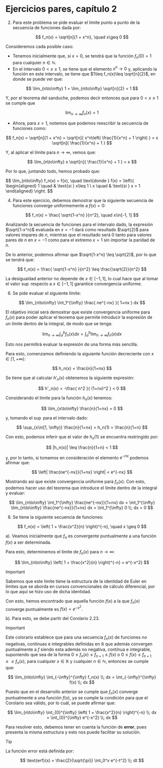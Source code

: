 # Ejercicios pares, capítulo 2

2. Para este problema se pide evaluar el límite punto a punto de la secuencia de funciones dada por:

$$ f_n(x) = \sqrt[n]{1 + x^n}, \quad x\geq 0 $$

Consideremos cada posible caso:

* Tenemos inicialmente que, si $x=0$, se tendrá que la función $f_n(0)=1$ para cualquier $n\in\mathbb{N}$.
* En el intervalo $0 < x \leq 1$, se tiene que el elemento $x^n \to 0$ y, aplicando la función en este intervalo, se tiene que $1\leq f_n(x)\leq \sqrt[n]{2}$, en donde se puede ver que:

$$ \lim_{n\to\infty} 1 = \lim_{n\to\infty} \sqrt[n]{2} = 1 $$

Y, por el teorema del sanduche, podemos decir entonces que para $0 < x \leq 1$ se cumple que

$$ \lim_{n\to\infty} f_n(x) = 1 $$

* Ahora, para $x>1$, notemos que podemos reescribir la secuencia de funciones como:

$$ f_n(x) = \sqrt[n]{1 + x^n} = \sqrt[n]{ x^n\left( \frac{1}{x^n} + 1 \right) } = x \sqrt[n]{ \frac{1}{x^n} + 1 } $$

Y, al aplicar el límite para $n\to\infty$, vemos que:

$$ \lim_{n\to\infty} x \sqrt[n]{ \frac{1}{x^n} + 1 } = x $$

Por lo que, juntando todo, hemos probado que:

$$ \lim_{n\to\infty} f_n(x) = f(x), \quad \text{donde } f(x) = 
\left\\{
    \begin{aligned}
        1 \quad & \text{si } x\leq 1 \\
        x \quad & \text{si } x > 1
    \end{aligned}
\right.
$$


4. Para este ejercicio, debemos demostrar que la siguiente secuencia de funciones converge uniformemente a $f(x)=0$:

$$ f_n(x) = \frac{ \sqrt{1-x^n} }{n^2}, \quad x\in[-1, 1] $$

Analizando la secuencia de funciones para el intervalo dado, la expresión $\sqrt{1-x^n}$ evaluada en $x=-1$ dará como resultado $\sqrt{2}$ para valores impares de $n$, mientras que el resultado será 0 tanto para valores pares de $n$ en $x=-1$ como para el extremo $x=1$ sin importar la paridad de $n$.

De lo anterior, podemos afirmar que $\sqrt{1-x^n} \leq \sqrt{2}$, por lo que se tendrá que:

$$ f_n(x) = \frac{ \sqrt{1-x^n} }{n^2} \leq \frac{\sqrt{2}}{n^2} $$

La desigualdad anterior no depende de $x \in [-1, 1]$, lo cual hace que al tomar el valor $\sup$ respecto a $x \in [-1, 1]$ garantice convergencia uniforme.


6. Se pide evaluar el siguiente límite:

$$ \lim_{n\to\infty} \int_1^{\infty} \frac{ ne^{-nx} }{ 1+nx } dx $$

El objetivo inicial será demostrar que existe convergencia uniforme para $f_n(x)$ para poder aplicar el teorema que permite introducir la expresión de un límite dentro de la integral, de modo que se tenga:

$$ \lim_{n\to\infty} \int_a^b f_n(x) dx = \int_a^b \lim_{n\to\infty} f_n(x) dx $$

Esto nos permitirá evaluar la expresión de una forma más sencilla.

Para esto, comenzamos definiendo la siguiente función decreciente con $x\in [1, +\infty)$:

$$ h_n(x) = \frac{n}{1+nx} $$

Se tiene que al calcular $h'_n(x)$ obtenemos la siguiente expresión:

$$ h'_n(x) = -\frac{ n^2 }{ (1+nx)^2 } < 0 $$

Considerando el límite para la función $h_n(x)$ tenemos:

$$ \lim_{x\to\infty} \frac{n}{1+nx} = 0 $$

y, tomando el $\sup$ para el intervalo dado:

$$ \sup_{x\in[1, \infty)} \frac{n}{1+nx} = h_n(1) = \frac{n}{1+n} $$

Con esto, podemos inferir que el valor de $h_n(1)$ se encuentra restringido por:

$$ |h_n(x)| \leq \frac{n}{1+n} < 1 $$

y, por lo tanto, si tomamos en consideración el elemento $e^{-nx}$ podemos afirmar que:

$$ \left| \frac{ne^{-nx}}{1+nx} \right| < e^{-nx} $$

Mostrando así que existe convergencia uniforme para $f_n(x)$. Con esto, podemos hacer uso del teorema que introduce el límite dentro de la integral y evaluar:

$$ \lim_{n\to\infty} \int_1^{\infty} \frac{ne^{-nx}}{1+nx} dx = \int_1^{\infty} \lim_{n\to\infty} \frac{ne^{-nx}}{1+nx} dx = \int_1^{\infty} 0 \\; dx = 0 $$


8. Se tiene la siguiente secuencia de funciones:

$$ f_n(x) = \left( 1 + \frac{x^2}{n} \right)^{-n}, \quad x \geq 0 $$

a). Veamos inicialmente que $f_n$ es convergente puntualmente a una función $f(x)$ a ser determinada.

Para esto, determinemos el límite de $f_n(x)$ para $n\to\infty$:

$$ \lim_{n\to\infty} \left( 1 + \frac{x^2}{n} \right)^{-n} = e^{-x^2} $$

> [!IMPORTANT]
> Sabemos que este límite tiene la estructura de la identidad de Euler en límites que se aborda en cursos convencionales de cálculo diferencial, por lo que aquí se hizo uso de dicha identidad.

Con esto, hemos encontrado que aquella función $f(x)$ a la que $f_n(x)$ converge puntualmente es $f(x)=e^{-x^2}$.

b). Para esto, se debe partir del Corolario 2.23.

> [!IMPORTANT]
> Este colorario establece que para una secuencia $f_n(x)$ de funciones no negativas, contínuas e integrables definidas en $\mathbb{R}$ que además convergen puntualmente a $f$ siendo esta además no negativa, contínua e integrable, suponiendo que sea de la forma $0 \leq f_n(x) \leq f_{n+1} \leq f(x)$ o $0 \leq f(x) \leq f_{n+1} \leq \leq f_n(x)$, para cualquier $x\in\mathbb{R}$ y cualquier $n\in\mathbb{N}$, entonces se cumple que:
>
> $$ \lim_{n\to\infty} \int_{-\infty}^{\infty} f_n(x) \\; dx = \int_{-\infty}^{\infty} f(x) \\; dx $$

Puesto que en el desarrollo anterior se cumple que $f_n(x)$ converge puntualmente a una función $f(x)$, ya se cumple la condición para que el Corolario sea válido, por lo cuál, se puede afirmar que:

$$ \lim_{n\to\infty} \int_{0}^{\infty} \left( 1 + \frac{x^2}{n} \right)^{-n} \\; dx = \int_{0}^{\infty} e^{-x^2} \\; dx $$

Para resolver esto, debemos tener en cuenta la función de **error**, pues presenta la misma estructura y esto nos puede facilitar su solución.

> [!TIP]
> La función error está definida por:
>
> $$ \text{erf}(x) = \frac{2}{\sqrt{\pi}} \int_0^x e^{-t^2} \\; dt $$

